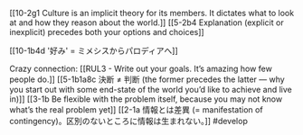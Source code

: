 [[10-2g1 Culture is an implicit theory for its members. It dictates what to look at and how they reason about the world.]]
[[5-2b4 Explanation (explicit or inexplicit) precedes both your options and choices]]

[[10-1b4d '好み' = ミメシスからパロディアへ]]

Crazy connection:
[[RUL3 - Write out your goals. It’s amazing how few people do.]]
[[5-1b1a8c 決断 ≠ 判断 (the former precedes the latter — why you start out with some end-state of the world you’d like to achieve and live in)]]
[[3-1b Be flexible with the problem itself, because you may not know what’s the real problem yet]]
[[2-1a 情報とは差異 (= manifestation of contingency)。区別のないところに情報は生まれない。]]
#develop 